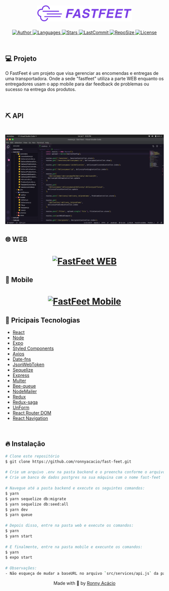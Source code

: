 <h1 align="center">
    <img alt="FastFeet" title="#fastfeet" src=".github/logo.png" width="300px"  />
</h1>

<p align="center">
  <a href="https://github.com/ronnyacacio">
    <img alt="Author" src="https://img.shields.io/badge/author-ronnyacacio-7d40e7?style=flat-square">
  </a>

  <a href="#">
    <img alt="Languages" src="https://img.shields.io/github/languages/count/ronnyacacio/fast-feet?color=7d40e7&style=flat-square">
  </a>

  <a href="https://github.com/ronnyacacio/fast-feet/stargazers">
    <img alt="Stars" src="https://img.shields.io/github/stars/ronnyacacio/fast-feet?color=7d40e7&style=flat-square">
  </a>

  <a href="https://github.com/ronnyacacio/fast-feet/commits/master">
    <img alt="LastCommit" src="https://img.shields.io/github/last-commit/ronnyacacio/fast-feet?color=7d40e7&style=flat-square">
  </a>

  <a href="#">
    <img alt="RepoSize" src="https://img.shields.io/github/repo-size/ronnyacacio/fast-feet?color=7d40e7&style=flat-square">
  </a>

  <a href="https://github.com/ronnyacacio/fast-feet/blob/master/LICENSE.md">
    <img alt="License" src="https://img.shields.io/badge/license-MIT-brightgreen?color=7d40e7&style=flat-square">
  </a>
</p>

<br />

## 💻 Projeto

O FastFeet é um projeto que visa gerenciar as encomendas e entregas de uma transportadora. Onde a sede "fastfeet" utiliza a parte WEB enquanto os entregadores usam o app mobile para dar feedback de problemas ou sucesso na entrega dos produtos.

</br>

## ⛏ API

<h1 align="center">
    <img src=".github/api.png" />
</h1>

## 🌐 WEB

<h1 align="center">

[![FastFeet WEB](https://res.cloudinary.com/marcomontalbano/image/upload/v1594745617/video_to_markdown/images/youtube--JOzv2KwB0Aw-c05b58ac6eb4c4700831b2b3070cd403.jpg)](https://youtu.be/JOzv2KwB0Aw "FastFeet WEB")

</h1>

## 📱 Mobile

<h1 align="center">

[![FastFeet Mobile](https://res.cloudinary.com/marcomontalbano/image/upload/v1594745680/video_to_markdown/images/youtube--0Hnx4bo6yl8-c05b58ac6eb4c4700831b2b3070cd403.jpg)](https://youtu.be/0Hnx4bo6yl8 "FastFeet Mobile")

</h1>

## 🚀 Pricipais Tecnologias

- [React](https://reactjs.org)
- [Node](https://nodejs.org/en/)
- [Expo](https://docs.expo.io/)
- [Styled Components](https://styled-components.com/)
- [Axios](https://github.com/axios/axios)
- [Date-fns](https://date-fns.org/)
- [JsonWebToken](https://github.com/auth0/node-jsonwebtoken)
- [Sequelize](https://sequelize.org/)
- [Express](https://expressjs.com/pt-br/)
- [Multer](https://www.npmjs.com/package/multer)
- [Bee-queue](https://github.com/bee-queue/bee-queue)
- [NodeMailer](https://nodemailer.com/about/)
- [Redux](https://redux.js.org/)
- [Redux-saga](https://redux-saga.js.org/)
- [UnForm](https://github.com/Rocketseat/unform)
- [React Router DOM](https://reacttraining.com/react-router/web/guides/quick-start)
- [React Navigation](https://reactnavigation.org/)

<br />

## 🔥 Instalação

```bash
# Clone este repositório
$ git clone https://github.com/ronnyacacio/fast-feet.git

# Crie um arquivo .env na pasta backend e o preencha conforme o arquivo .env.example
# Crie um banco de dados postgres na sua máquina com o nome fast-feet

# Navegue até a pasta backend e execute os seguintes comandos:
$ yarn
$ yarn sequelize db:migrate
$ yarn sequelize db:seed:all
$ yarn dev
$ yarn queue

# Depois disso, entre na pasta web e execute os comandos:
$ yarn
$ yarn start

# E finalmente, entre na pasta mobile e execunte os comandos:
$ yarn
$ expo start

# Observações:
- Não esqueça de mudar a baseURL no arquivo `src/services/api.js` da pasta e mobile para o IP da sua máquina
```

<p align="center">
  Made with 💜 by <a href="https://www.linkedin.com/in/ronnyacacio/"> Ronny Acácio </a>
</p>
